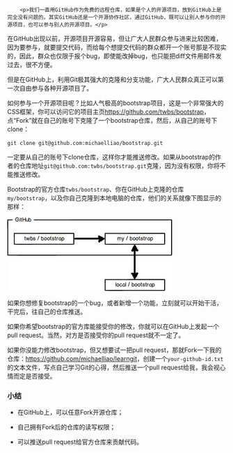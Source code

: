 ﻿
        <p>我们一直用GitHub作为免费的远程仓库，如果是个人的开源项目，放到GitHub上是完全没有问题的。其实GitHub还是一个开源协作社区，通过GitHub，既可以让别人参与你的开源项目，也可以参与别人的开源项目。</p>
<p>在GitHub出现以前，开源项目开源容易，但让广大人民群众参与进来比较困难，因为要参与，就要提交代码，而给每个想提交代码的群众都开一个账号那是不现实的，因此，群众也仅限于报个bug，即使能改掉bug，也只能把diff文件用邮件发过去，很不方便。</p>
<p>但是在GitHub上，利用Git极其强大的克隆和分支功能，广大人民群众真正可以第一次自由参与各种开源项目了。</p>
<p>如何参与一个开源项目呢？比如人气极高的bootstrap项目，这是一个非常强大的CSS框架，你可以访问它的项目主页<a href="https://github.com/twbs/bootstrap">https://github.com/twbs/bootstrap</a>，点“Fork”就在自己的账号下克隆了一个bootstrap仓库，然后，从自己的账号下clone：</p>
<pre><code>git clone git@github.com:michaelliao/bootstrap.git
</code></pre><p>一定要从自己的账号下clone仓库，这样你才能推送修改。如果从bootstrap的作者的仓库地址<code>git@github.com:twbs/bootstrap.git</code>克隆，因为没有权限，你将不能推送修改。</p>
<p>Bootstrap的官方仓库<code>twbs/bootstrap</code>、你在GitHub上克隆的仓库<code>my/bootstrap</code>，以及你自己克隆到本地电脑的仓库，他们的关系就像下图显示的那样：</p>
<p><img src="../files/attachments/001384926554932eb5e65df912341c1a48045bc274ba4bf000/0.jpg" alt="github-repos"></p>
<p>如果你想修复bootstrap的一个bug，或者新增一个功能，立刻就可以开始干活，干完后，往自己的仓库推送。</p>
<p>如果你希望bootstrap的官方库能接受你的修改，你就可以在GitHub上发起一个pull request。当然，对方是否接受你的pull request就不一定了。</p>
<p>如果你没能力修改bootstrap，但又想要试一把pull request，那就Fork一下我的仓库：<a href="https://github.com/michaelliao/learngit">https://github.com/michaelliao/learngit</a>，创建一个<code>your-github-id.txt</code>的文本文件，写点自己学习Git的心得，然后推送一个pull request给我，我会视心情而定是否接受。</p>
<h3 id="-">小结</h3>
<ul>
<li><p>在GitHub上，可以任意Fork开源仓库；</p>
</li>
<li><p>自己拥有Fork后的仓库的读写权限；</p>
</li>
<li><p>可以推送pull request给官方仓库来贡献代码。</p>
</li>
</ul>

    
